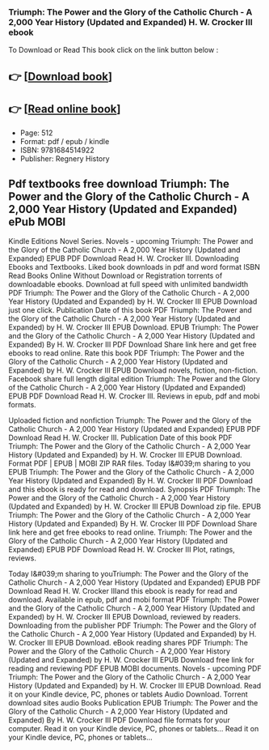 ### Triumph: The Power and the Glory of the Catholic Church - A 2,000 Year History (Updated and Expanded) H. W. Crocker III ebook

To Download or Read This book click on the link button below :

## 👉  [**[Download book](http://filesbooks.info/download.php?group=book&from=github.com&id=686333&lnk=1064 "Download book")**]

## 👉  [**[Read online book](http://filesbooks.info/download.php?group=book&from=github.com&id=686333&lnk=1064 "Read online book")**]


* Page: 512
* Format: pdf / epub / kindle
* ISBN: 9781684514922
* Publisher: Regnery History



## Pdf textbooks free download Triumph: The Power and the Glory of the Catholic Church - A 2,000 Year History (Updated and Expanded) ePub MOBI


Kindle Editions Novel Series. Novels - upcoming Triumph: The Power and the Glory of the Catholic Church - A 2,000 Year History (Updated and Expanded) EPUB PDF Download Read H. W. Crocker III. Downloading Ebooks and Textbooks. Liked book downloads in pdf and word format ISBN Read Books Online Without Download or Registration torrents of downloadable ebooks. Download at full speed with unlimited bandwidth PDF Triumph: The Power and the Glory of the Catholic Church - A 2,000 Year History (Updated and Expanded) by H. W. Crocker III EPUB Download just one click. Publication Date of this book PDF Triumph: The Power and the Glory of the Catholic Church - A 2,000 Year History (Updated and Expanded) by H. W. Crocker III EPUB Download. EPUB Triumph: The Power and the Glory of the Catholic Church - A 2,000 Year History (Updated and Expanded) By H. W. Crocker III PDF Download Share link here and get free ebooks to read online. Rate this book PDF Triumph: The Power and the Glory of the Catholic Church - A 2,000 Year History (Updated and Expanded) by H. W. Crocker III EPUB Download novels, fiction, non-fiction. Facebook share full length digital edition Triumph: The Power and the Glory of the Catholic Church - A 2,000 Year History (Updated and Expanded) EPUB PDF Download Read H. W. Crocker III. Reviews in epub, pdf and mobi formats.

Uploaded fiction and nonfiction Triumph: The Power and the Glory of the Catholic Church - A 2,000 Year History (Updated and Expanded) EPUB PDF Download Read H. W. Crocker III. Publication Date of this book PDF Triumph: The Power and the Glory of the Catholic Church - A 2,000 Year History (Updated and Expanded) by H. W. Crocker III EPUB Download. Format PDF | EPUB | MOBI ZIP RAR files. Today I&amp;#039;m sharing to you EPUB Triumph: The Power and the Glory of the Catholic Church - A 2,000 Year History (Updated and Expanded) By H. W. Crocker III PDF Download and this ebook is ready for read and download. Synopsis PDF Triumph: The Power and the Glory of the Catholic Church - A 2,000 Year History (Updated and Expanded) by H. W. Crocker III EPUB Download zip file. EPUB Triumph: The Power and the Glory of the Catholic Church - A 2,000 Year History (Updated and Expanded) By H. W. Crocker III PDF Download Share link here and get free ebooks to read online. Triumph: The Power and the Glory of the Catholic Church - A 2,000 Year History (Updated and Expanded) EPUB PDF Download Read H. W. Crocker III Plot, ratings, reviews.

Today I&amp;#039;m sharing to youTriumph: The Power and the Glory of the Catholic Church - A 2,000 Year History (Updated and Expanded) EPUB PDF Download Read H. W. Crocker IIIand this ebook is ready for read and download. Available in epub, pdf and mobi format PDF Triumph: The Power and the Glory of the Catholic Church - A 2,000 Year History (Updated and Expanded) by H. W. Crocker III EPUB Download, reviewed by readers. Downloading from the publisher PDF Triumph: The Power and the Glory of the Catholic Church - A 2,000 Year History (Updated and Expanded) by H. W. Crocker III EPUB Download. eBook reading shares PDF Triumph: The Power and the Glory of the Catholic Church - A 2,000 Year History (Updated and Expanded) by H. W. Crocker III EPUB Download free link for reading and reviewing PDF EPUB MOBI documents. Novels - upcoming PDF Triumph: The Power and the Glory of the Catholic Church - A 2,000 Year History (Updated and Expanded) by H. W. Crocker III EPUB Download. Read it on your Kindle device, PC, phones or tablets Audio Download. Torrent download sites audio Books Publication EPUB Triumph: The Power and the Glory of the Catholic Church - A 2,000 Year History (Updated and Expanded) By H. W. Crocker III PDF Download file formats for your computer. Read it on your Kindle device, PC, phones or tablets... Read it on your Kindle device, PC, phones or tablets...





